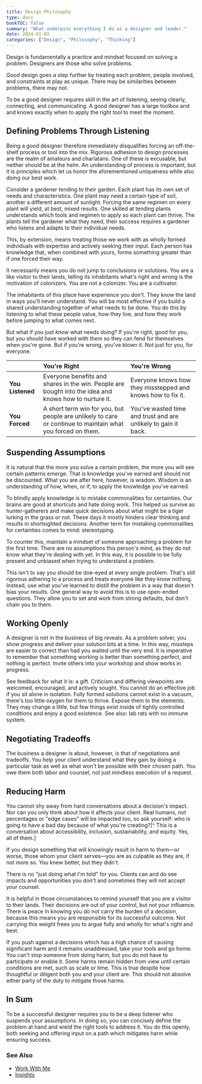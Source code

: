 ```yaml
---
title: Design Philosophy
type: docs
bookTOC: false
summary: "What underpins everything I do as a designer and leader."
date: 2024-01-02
categories: ["Design", "Philosophy", "Thinking"]
---
```

Design is fundamentally a practice and mindset focused on solving a problem. Designers are those who solve problems.

_Good_ design goes a step further by treating each problem, people involved, and constraints at play as unique. There may be similarities between problems, there may not.

To be a good designer requires skill in the art of listening, seeing clearly, connecting, and communicating. A good designer has a large toolbox and and knows exactly when to apply the right tool to meet the moment.

## Defining Problems Through Listening
Being a good designer therefore immediately disqualifies forcing an off-the-shelf process or tool into the mix. Rigorous adhesion to design processes are the realm of amateurs and charlatans. One of these is excusable, but neither should be at the helm. An understanding of process is important, but it is principles which let us honor the aforementioned uniqueness while also doing our best work.

Consider a gardener tending to their garden. Each plant has its own set of needs and characteristics. One plant may need a certain type of soil, another a different amount of sunlight. Forcing the same regimen on every plant will yield, at best, mixed results. One skilled at tending plants understands which tools and regimen to apply so each plant can thrive. The plants tell the gardener what they need, their success requires a gardener who listens and adapts to their individual needs.

This, by extension, means treating those we work with as wholly formed individuals with expertise and actively seeking their input. Each person has knowledge that, when combined with yours, forms something greater than if one forced their way.

It necessarily means you do not jump to conclusions or solutions. You are a like visitor to their lands, telling its inhabitants what's right and wrong is the motivation of colonizers. You are not a colonizer. You are a cultivator.

The inhabitants of this place have experience you don't. They know the land in ways you'll never understand. You will be most effective if you build a shared understanding together of what needs to be done. You do this by listening to what these people value, how they live, and how they work before jumping to what comes next.

But what if you just *know* what needs doing? If you're right, good for you, but you should have worked with them so they can fend for themselves when you're gone. But if you're wrong, you've blown it. Not just for you, for everyone.

| | You're Right | You're Wrong  |
|:--|:--|:--|
| **You Listened** | Everyone benefits and shares in the win. People are bought into the idea and knows how to nurture it. | Everyone knows how they misstepped and knows how to fix it.  |
| **You Forced** | A short term win for you, but people are unlikely to care or continue to maintain what you forced on them. | You've wasted time and trust and are unlikely to gain it back. |

## Suspending Assumptions
It is natural that the more you solve a certain problem, the more you will see certain patterns emerge. That is knowledge you've earned and should not be discounted. What you are after here, however, is wisdom. Wisdom is an understanding of how, when, or if, to apply the knowledge you've earned. 

To blindly apply knowledge is to mistake commonalities for certainties. Our brains are good at shortcuts and hate doing work. This helped us survive as hunter-gatherers and make quick decisions about what might be a tiger lurking in the grass or not. These days it mostly hinders clear thinking and results in shortsighted decisions. Another term for mistaking commonalities for certainties comes to mind: stereotyping.

To counter this, maintain a mindset of someone approaching a problem for the first time. There are no assumptions this person's mind, as they do not know what they're dealing with yet. In this way, it is possible to be fully present and unbiased when trying to understand a problem.

This isn't to say you should be doe-eyed at every single problem. That's still rigorous adhering to a process and treats everyone like they know nothing. Instead, use what you've learned to distill the problem in a way that doesn't bias your results. One general way to avoid this is to use open-ended questions. They allow you to set and work from strong defaults, but don't chain you to them.

## Working Openly
A designer is not in the business of big reveals. As a problem solver, you show progress and deliver your solution bits at a time. In this way, missteps are easier to correct than had you waited until the very end. It is imperative to remember that something working is better than something perfect, and nothing is perfect. Invite others into your workshop and show works in progress. 

See feedback for what it is: a gift. Criticism and differing viewpoints are welcomed, encouraged, and actively sought. You cannot do an effective job if you sit alone in isolation. Fully formed solutions cannot exist in a vacuum, there's too little oxygen for them to thrive. Expose them to the elements. They may change a little, but few things exist inside of tightly controlled conditions and enjoy a good existence. See also: lab rats with no immune system.

## Negotiating Tradeoffs
The business a designer is about, however, is that of negotiations and tradeoffs. You help your client understand what they gain by doing a particular task as well as what won't be possible with their chosen path. You owe them both labor and counsel, not just mindless execution of a request.

## Reducing Harm
You cannot shy away from hard conversations about a decision's impact. Nor can you only think about how it affects your client. Real humans, not percentages or "edge cases" will be impacted too, so ask yourself: who is going to have a bad day because of what you're creating?[^ This is a conversation about accessibility, inclusion, sustainability, and equity. Yes, all of them.]

If you design something that will knowingly result in harm to them—or worse, those whom your client serves—you are as culpable as they are, if not more so. You knew better, but they didn't.

There is no "just doing what I'm told" for you. Clients can and do see impacts and opportunities you don't and sometimes they will not accept your counsel. 

It is helpful in those circumstances to remind yourself that you are a visitor to their lands. Their decisions are out of your control, but not your influence. There is peace in knowing you do not carry the burden of a decision, because this means you are responsible for its successful outcome. Not carrying this weight frees you to argue fully and wholly for what's right and best. 

If you push against a decisions which has a high chance of causing significant harm and it remains  unaddressed, take your tools and go home. You can't stop someone from doing harm, but you do not have to participate or enable it. Some harms remain hidden from view until certain conditions are met, such as scale or time. This is true despite how thoughtful or diligent both you and your client are. This should not absolve either party of the duty to mitigate those harms.

## In Sum
To be a successful designer requires you to be a deep listener who suspends your assumptions. In doing so, you can concisely define the problem at hand and wield the right tools to address it. You do this openly, both seeking and offering input on a path which mitigates harm while ensuring success. 

### See Also
- [Work With Me](/work-with-me/)
- [Insights](/journal/insights/)
